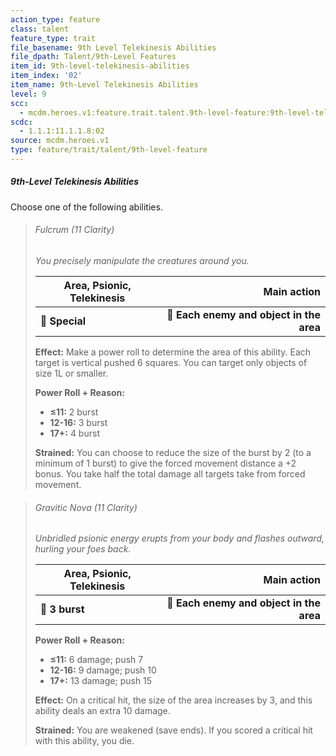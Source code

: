 ```yaml
---
action_type: feature
class: talent
feature_type: trait
file_basename: 9th Level Telekinesis Abilities
file_dpath: Talent/9th-Level Features
item_id: 9th-level-telekinesis-abilities
item_index: '02'
item_name: 9th-Level Telekinesis Abilities
level: 9
scc:
  - mcdm.heroes.v1:feature.trait.talent.9th-level-feature:9th-level-telekinesis-abilities
scdc:
  - 1.1.1:11.1.1.8:02
source: mcdm.heroes.v1
type: feature/trait/talent/9th-level-feature
---
```


##### 9th-Level Telekinesis Abilities

Choose one of the following abilities.

<!-- -->
> ###### Fulcrum (11 Clarity)
>
> *You precisely manipulate the creatures around you.*
>
> | **Area, Psionic, Telekinesis** |                          **Main action** |
> | ------------------------------ | ---------------------------------------: |
> | **📏 Special**                 | **🎯 Each enemy and object in the area** |
>
> **Effect:** Make a power roll to determine the area of this ability. Each target is vertical pushed 6 squares. You can target only objects of size 1L or smaller.
>
> **Power Roll + Reason:**
>
> - **≤11:** 2 burst
> - **12-16:** 3 burst
> - **17+:** 4 burst
>
> **Strained:** You can choose to reduce the size of the burst by 2 (to a minimum of 1 burst) to give the forced movement distance a +2 bonus. You take half the total damage all targets take from forced movement.

<!-- -->
> ###### Gravitic Nova (11 Clarity)
>
> *Unbridled psionic energy erupts from your body and flashes outward, hurling your foes back.*
>
> | **Area, Psionic, Telekinesis** |                          **Main action** |
> | ------------------------------ | ---------------------------------------: |
> | **📏 3 burst**                 | **🎯 Each enemy and object in the area** |
>
> **Power Roll + Reason:**
>
> - **≤11:** 6 damage; push 7
> - **12-16:** 9 damage; push 10
> - **17+:** 13 damage; push 15
>
> **Effect:** On a critical hit, the size of the area increases by 3, and this ability deals an extra 10 damage.
>
> **Strained:** You are weakened (save ends). If you scored a critical hit with this ability, you die.
